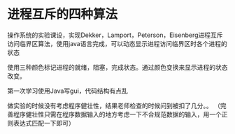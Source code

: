 # 进程互斥的四种算法
操作系统的实验课设，实现Dekker，Lamport，Peterson，Eisenberg进程互斥访问临界区算法，使用java语言完成，可以动态显示进程访问临界区时各个进程的状态 


使用三种颜色标记进程的就绪，阻塞，完成状态。通过颜色变换来显示进程的状态改变。

第一次学习使用Java写gui，代码结构有点乱

做实验的时候没有考虑程序健壮性，结果老师检查的时候问到被扣了几分。。
（完善程序健壮性只需在程序数据输入的地方考虑一下不合规范数据的输入，用一个正则表达式匹配一下即可）


